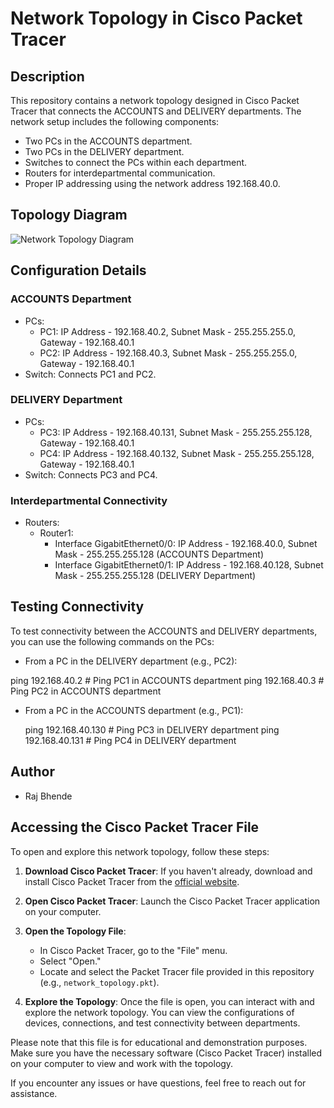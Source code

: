 # Network Topology in Cisco Packet Tracer

## Description

This repository contains a network topology designed in Cisco Packet Tracer that connects the ACCOUNTS and DELIVERY departments. The network setup includes the following components:

- Two PCs in the ACCOUNTS department.
- Two PCs in the DELIVERY department.
- Switches to connect the PCs within each department.
- Routers for interdepartmental communication.
- Proper IP addressing using the network address 192.168.40.0.

## Topology Diagram

![Network Topology Diagram](https://github.com/RajBhende/Cisco-Packet-Tracer_Labs/assets/91026796/7201bab7-4037-4bdf-8dc0-41faf4dcd34c)

## Configuration Details

### ACCOUNTS Department

- PCs:
  - PC1: IP Address - 192.168.40.2, Subnet Mask - 255.255.255.0, Gateway - 192.168.40.1
  - PC2: IP Address - 192.168.40.3, Subnet Mask - 255.255.255.0, Gateway - 192.168.40.1
- Switch: Connects PC1 and PC2.

### DELIVERY Department

- PCs:
  - PC3: IP Address - 192.168.40.131, Subnet Mask - 255.255.255.128, Gateway - 192.168.40.1
  - PC4: IP Address - 192.168.40.132, Subnet Mask - 255.255.255.128, Gateway - 192.168.40.1
- Switch: Connects PC3 and PC4.

### Interdepartmental Connectivity

- Routers:
  - Router1:
    - Interface GigabitEthernet0/0: IP Address - 192.168.40.0, Subnet Mask - 255.255.255.128 (ACCOUNTS Department)
    - Interface GigabitEthernet0/1: IP Address - 192.168.40.128, Subnet Mask - 255.255.255.128 (DELIVERY Department)

## Testing Connectivity

To test connectivity between the ACCOUNTS and DELIVERY departments, you can use the following commands on the PCs:

- From a PC in the DELIVERY department (e.g., PC2):

ping 192.168.40.2 # Ping PC1 in ACCOUNTS department
ping 192.168.40.3 # Ping PC2 in ACCOUNTS department

- From a PC in the ACCOUNTS department (e.g., PC1):

  ping 192.168.40.130 # Ping PC3 in DELIVERY department
  ping 192.168.40.131 # Ping PC4 in DELIVERY department


  
## Author

- Raj Bhende

## Accessing the Cisco Packet Tracer File

To open and explore this network topology, follow these steps:

1. **Download Cisco Packet Tracer**: If you haven't already, download and install Cisco Packet Tracer from the [official website](https://www.netacad.com/courses/packet-tracer).

2. **Open Cisco Packet Tracer**: Launch the Cisco Packet Tracer application on your computer.

3. **Open the Topology File**:
   - In Cisco Packet Tracer, go to the "File" menu.
   - Select "Open."
   - Locate and select the Packet Tracer file provided in this repository (e.g., `network_topology.pkt`).

4. **Explore the Topology**: Once the file is open, you can interact with and explore the network topology. You can view the configurations of devices, connections, and test connectivity between departments.

Please note that this file is for educational and demonstration purposes. Make sure you have the necessary software (Cisco Packet Tracer) installed on your computer to view and work with the topology.

If you encounter any issues or have questions, feel free to reach out for assistance.









